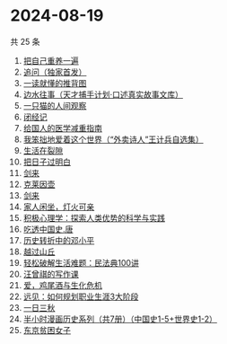 # 2024-08-19

共 25 条

<!-- BEGIN WEREAD -->
<!-- 最后更新时间 2024-08-19 02:16:05 +0800 -->
1. [把自己重养一遍](https://weread.qq.com/web/bookDetail/c7132470813ab91ebg013e73)
1. [追问（独家首发）](https://weread.qq.com/web/bookDetail/e7b322705d0e04e7b85e068)
1. [一读就懂的推背图](https://weread.qq.com/web/bookDetail/dce32650813ab91e9g018064)
1. [边水往事（天才捕手计划·口述真实故事文库）](https://weread.qq.com/web/bookDetail/064326a0813ab779ag018bda)
1. [一只猫的人间观察](https://weread.qq.com/web/bookDetail/22e32e90813ab8eacg012920)
1. [闭经记](https://weread.qq.com/web/bookDetail/35332510813ab84b3g0188bd)
1. [给国人的医学减重指南](https://weread.qq.com/web/bookDetail/ed1324f0813ab91d5g013e7f)
1. [我笨拙地爱着这个世界（“外卖诗人”王计兵自选集）](https://weread.qq.com/web/bookDetail/90032d60813ab7c9eg015d43)
1. [生活在裂隙](https://weread.qq.com/web/bookDetail/9b932010813ab6838g0101d3)
1. [把日子过明白](https://weread.qq.com/web/bookDetail/a2732a40813ab7bb3g0112e7)
1. [剑来](https://weread.qq.com/web/bookDetail/8e5326b07153adcf8e53d42)
1. [克莱因壶](https://weread.qq.com/web/bookDetail/31e32cc071cad2bd31e0252)
1. [剑来](https://weread.qq.com/web/bookDetail/dee32e1071db086fdeef491)
1. [家人闲坐，灯火可亲](https://weread.qq.com/web/bookDetail/10c320a071db56db10cbf8c)
1. [积极心理学：探索人类优势的科学与实践](https://weread.qq.com/web/bookDetail/701328c0813ab91d8g0157d6)
1. [吃透中国史.唐](https://weread.qq.com/web/bookDetail/fb5322f0813ab7ab6g019064)
1. [历史转折中的邓小平](https://weread.qq.com/web/bookDetail/34c32ff0813ab91cdg019b06)
1. [越过山丘](https://weread.qq.com/web/bookDetail/62e32e30813ab907fg01912e)
1. [轻松破解生活难题：民法典100讲](https://weread.qq.com/web/bookDetail/59732da0813ab9052g016b28)
1. [汪曾祺的写作课](https://weread.qq.com/web/bookDetail/8f5320a07212b3c78f5fac4)
1. [爱，鸡尾酒与生化危机](https://weread.qq.com/web/bookDetail/71032a60813ab91feg018273)
1. [远见：如何规划职业生涯3大阶段](https://weread.qq.com/web/bookDetail/3df32b10716980193df67f5)
1. [一日三秋](https://weread.qq.com/web/bookDetail/d0632c2072672b91d060472)
1. [半小时漫画历史系列（共7册）（中国史1-5+世界史1-2）](https://weread.qq.com/web/bookDetail/5c832be07254c98f5c8923d)
1. [东京贫困女子](https://weread.qq.com/web/bookDetail/26232650726a0c0e262f770)
<!-- END WEREAD -->